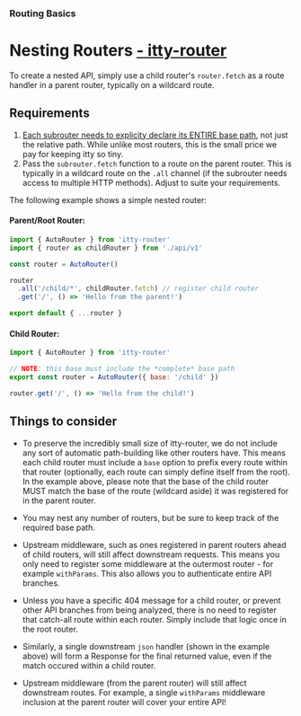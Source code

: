 ### Routing Basics
# Nesting Routers <u>- itty-router</u>

To create a nested API, simply use a child router's `router.fetch` as a route handler in a parent router, typically on a wildcard route.

## Requirements
1. <u>Each subrouter needs to explicity declare its ENTIRE base path</u>, not just the relative path. While unlike most routers, this is the small price we pay for keeping itty so tiny.
1. Pass the `subrouter.fetch` function to a route on the parent router.  This is typically in a wildcard route on the `.all` channel (if the subrouter needs access to multiple HTTP methods).  Adjust to suite your requirements.

The following example shows a simple nested router:

#### Parent/Root Router:
```js
import { AutoRouter } from 'itty-router'
import { router as childRouter } from './api/v1'

const router = AutoRouter()

router
  .all('/child/*', childRouter.fetch) // register child router
  .get('/', () => 'Hello from the parent!')

export default { ...router }
```

#### Child Router:
```js
import { AutoRouter } from 'itty-router'

// NOTE: this base must include the *complete* base path
export const router = AutoRouter({ base: '/child' })

router.get('/', () => 'Hello from the child!')
```

## Things to consider
- To preserve the incredibly small size of itty-router, we do not include any sort of automatic path-building like other routers have.  This means each child router must include a `base` option to prefix every route within that router (optionally, each route can simply define itself from the root).  In the example above, please note that the base of the child router MUST match the base of the route (wildcard aside) it was registered for in the parent router.

- You may nest any number of routers, but be sure to keep track of the required base path.

- Upstream middleware, such as ones registered in parent routers ahead of child routers, will still affect downstream requests.  This means you only need to register some middleware at the outermost router - for example `withParams`.  This also allows you to authenticate entire API branches.

- Unless you have a specific 404 message for a child router, or prevent other API branches from being analyzed, there is no need to register that catch-all route within each router.  Simply include that logic once in the root router.

- Similarly, a single downstream `json` handler (shown in the example above) will form a Response for the final returned value, even if the match occured within a child router.

- Upstream middleware (from the parent router) will still affect downstream routes.  For example, a single `withParams` middleware inclusion at the parent router will cover your entire API!
